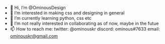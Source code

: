 - 👋 Hi, I’m @OminousDesign
- 👀 I’m interested in making css and designing in general
- 🌱 I’m currently learning python, css etc
- 💞️ I’m not really interested in collaborating as of now, maybe in the futue
- 📫 How to reach me: twitter: @ominouskr discord: ominous#7633 email: ominouskr@gmail.com

<!---
OminousDesign/OminousDesign is a ✨ special ✨ repository because its `README.md` (this file) appears on your GitHub profile.
You can click the Preview link to take a look at your changes.
--->
